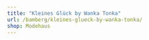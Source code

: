 ```yaml
---
title: "Kleines Glück by Wanka Tonka"
url: /bamberg/kleines-glueck-by-wanka-tonka/
shop: Modehaus
---
```

